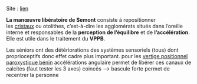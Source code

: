 Site : [lien](https://www.amplifon.com/fr/maladies-et-troubles-auditifs/maladies-de-l-oreille/vertiges-desequilibre/manoeuvre-liberatoire-de-semont)

**La manœuvre libératoire de Semont** consiste à repositionner les [cristaux](https://www.amplifon.com/fr/reconnaitre-perte-d-audition/fonctionnement-audition/cristaux-oreille) ou otolithes, c’est-à-dire les agglomérats situés dans l’oreille interne et responsables de la **perception de l’équilibre** et de **l’accélération**. Elle est utile dans le traitement du **VPPB**.

Les séniors ont des détériorations des systèmes sensoriels (tous) dont proprioceptifs donc effet cadre plus important.
pour les [vertige positionnel paroxystique bénin](https://www.has-sante.fr/jcms/c_2819896/fr/vertiges-positionnels-paroxystiques-benins-manoeuvres-diagnostiques-et-therapeutiques) 
accélérations angulaire permet de libérer ces canaux de calcites (faut tester les 3 axes) coincés --> bascule forte permet de recentrer la personne 